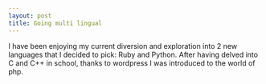 ```yaml
---
layout: post
title: Going multi lingual
---
```

I have been enjoying my current diversion and exploration into 2 new languages that I decided to pick: Ruby and Python. After having delved into C and C++ in school, thanks to wordpress I was introduced to the world of php.
